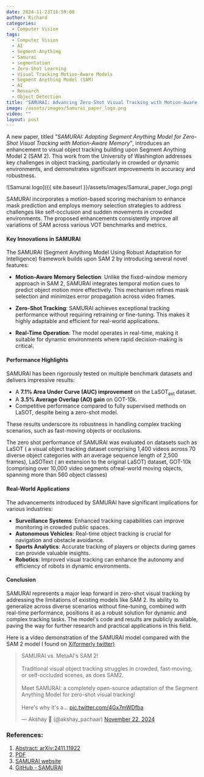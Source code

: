```yaml
---
date: 2024-11-23T16:59:00
author: Richard
categories:
  - Computer Vision
tags:
  - Computer Vision
  - AI
  - Segment-Anything
  - Samurai
  - segmentation
  - Zero-Shot Learning
  - Visual Tracking Motion-Aware Models
  - Segment Anything Model (SAM)
  - AI
  - Research
  - Object Detection
title: "SAMURAI: Advancing Zero-Shot Visual Tracking with Motion-Aware Memory"
image: /assets/images/Samurai_paper_logo.png
video: ""
layout: post
---
```

A new paper, titled _"SAMURAI: Adapting Segment Anything Model for Zero-Shot Visual Tracking with Motion-Aware Memory"_, introduces an enhancement to visual object tracking building upon Segment Anything Model 2 (SAM 2). This work from the University of Washington addresses key challenges in object tracking, particularly in crowded or dynamic environments, and demonstrates significant improvements in accuracy and robustness.

![Samurai logo]({{ site.baseurl }}/assets/images/Samurai_paper_logo.png)

SAMURAI incorporates a motion-based scoring mechanism to enhance mask prediction and employs memory selection strategies to address challenges like self-occlusion and sudden movements in crowded environments. The proposed enhancements consistently improve all variations of SAM across various VOT benchmarks and metrics.

#### **Key Innovations in SAMURAI**

The SAMURAI (Segment Anything Model Using Robust Adaptation for Intelligence) framework builds upon SAM 2 by introducing several novel features:

- **Motion-Aware Memory Selection**: Unlike the fixed-window memory approach in SAM 2, SAMURAI integrates temporal motion cues to predict object motion more effectively. This mechanism refines mask selection and minimizes error propagation across video frames.
  
- **Zero-Shot Tracking**: SAMURAI achieves exceptional tracking performance without requiring retraining or fine-tuning. This makes it highly adaptable and efficient for real-world applications.
- **Real-Time Operation**: The model operates in real-time, making it suitable for dynamic environments where rapid decision-making is critical.

#### **Performance Highlights**

SAMURAI has been rigorously tested on multiple benchmark datasets and delivers impressive results:

- A **7.1% Area Under Curve (AUC) improvement** on the LaSOT$_{\text{ext}}$ dataset.
- A **3.5% Average Overlap (AO) gain** on GOT-10k.
- Competitive performance compared to fully supervised methods on LaSOT, despite being a zero-shot model.

These results underscore its robustness in handling complex tracking scenarios, such as fast-moving objects or occlusions.

The zero shot performance of SAMURAI was evaluated on datasets such as LaSOT ( a visual object tracking dataset comprising 1,400 videos across 70 diverse object categories with an average sequence length of 2,500 frames), LaSOText ( an extension to the original LaSOT) dataset,  GOT-10k (comprising over 10,000 video segments ofreal-world moving objects, spanning more than 560 object classes)

#### **Real-World Applications**

The advancements introduced by SAMURAI have significant implications for various industries:

- **Surveillance Systems**: Enhanced tracking capabilities can improve monitoring in crowded public spaces.
- **Autonomous Vehicles**: Real-time object tracking is crucial for navigation and obstacle avoidance.
- **Sports Analytics**: Accurate tracking of players or objects during games can provide valuable insights.
- **Robotics**: Improved visual tracking can enhance the autonomy and efficiency of robots in dynamic environments.

#### **Conclusion**

SAMURAI represents a major leap forward in zero-shot visual tracking by addressing the limitations of existing models like SAM 2. Its ability to generalize across diverse scenarios without fine-tuning, combined with real-time performance, positions it as a robust solution for dynamic and complex tracking tasks. The model's code and results are publicly available, paving the way for further research and practical applications in this field.

Here is a video demonstration of the SAMURAI model compared with the SAM 2 model I found on [X(formerly twitter)](https://x.com/i/status/1859937514691371031)

<blockquote class="twitter-tweet" data-media-max-width="560"><p lang="en" dir="ltr">SAMURAI vs. MetaAI&#39;s SAM 2!<br><br>Traditional visual object tracking struggles in crowded, fast-moving, or self-occluded scenes, as does SAM2.<br><br>Meet SAMURAI: a completely open-source adaptation of the Segment Anything Model for zero-shot visual tracking!<br><br>Here&#39;s why it&#39;s a… <a href="https://t.co/4Gx7mWDfba">pic.twitter.com/4Gx7mWDfba</a></p>&mdash; Akshay 🚀 (@akshay_pachaar) <a href="https://twitter.com/akshay_pachaar/status/1859937514691371031?ref_src=twsrc%5Etfw">November 22, 2024</a></blockquote> <script async src="https://platform.twitter.com/widgets.js" charset="utf-8"></script>

### References:

1. [Abstract: arXiv:2411.11922](https://arxiv.org/abs/2411.11922) 
2. [PDF](https://arxiv.org/pdf/2411.11922.pdf)
3. [SAMURAI website](https://yangchris11.github.io/samurai/)
4. [GitHub - SAMURAI](https://github.com/yangchris11/samurai/blob/master/README.md)
